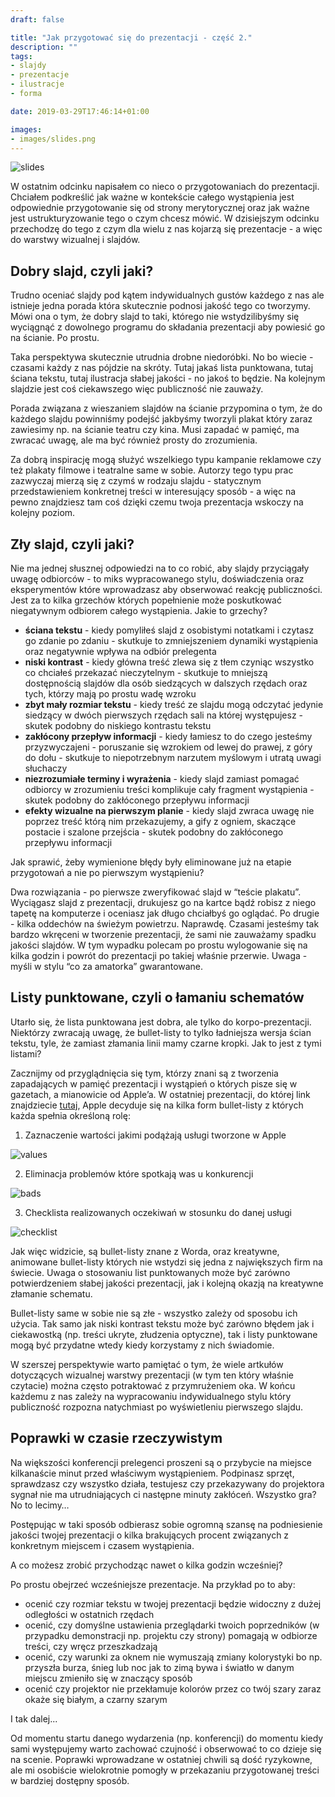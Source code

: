 ```yaml
---
draft: false

title: "Jak przygotować się do prezentacji - część 2."
description: ""
tags: 
- slajdy
- prezentacje
- ilustracje
- forma

date: 2019-03-29T17:46:14+01:00

images:
- images/slides.png
---
```


![slides](/images/slides.png)

W ostatnim odcinku napisałem co nieco o przygotowaniach do prezentacji. Chciałem podkreślić jak ważne w kontekście całego wystąpienia jest odpowiednie przygotowanie się od strony merytorycznej oraz jak ważne jest ustrukturyzowanie tego o czym chcesz mówić. W dzisiejszym odcinku przechodzę do tego z czym dla wielu z nas kojarzą się prezentacje - a więc do warstwy wizualnej i slajdów.

## Dobry slajd, czyli jaki?

Trudno oceniać slajdy pod kątem indywidualnych gustów każdego z nas ale istnieje jedna porada która skutecznie podnosi jakość tego co tworzymy. Mówi ona o tym, że dobry slajd to taki, którego nie wstydzilibyśmy się wyciągnąć z dowolnego programu do składania prezentacji aby powiesić go na ścianie. Po prostu.

Taka perspektywa skutecznie utrudnia drobne niedoróbki. No bo wiecie - czasami każdy z nas pójdzie na skróty. Tutaj jakaś lista punktowana, tutaj ściana tekstu, tutaj ilustracja słabej jakości - no jakoś to będzie. Na kolejnym slajdzie jest coś ciekawszego więc publiczność nie zauważy.

Porada związana z wieszaniem slajdów na ścianie przypomina o tym, że do każdego slajdu powinniśmy podejść jakbyśmy tworzyli plakat który zaraz zawiesimy np. na ścianie teatru czy kina. Musi zapadać w pamięć, ma zwracać uwagę, ale ma być również prosty do zrozumienia.

Za dobrą inspirację mogą służyć wszelkiego typu kampanie reklamowe czy też plakaty filmowe i teatralne same w sobie. Autorzy tego typu prac zazwyczaj mierzą się z czymś w rodzaju slajdu - statycznym przedstawieniem konkretnej treści w interesujący sposób - a więc na pewno znajdziesz tam coś dzięki czemu twoja prezentacja wskoczy na kolejny poziom.

## Zły slajd, czyli jaki?

Nie ma jednej słusznej odpowiedzi na to co robić, aby slajdy przyciągały uwagę odbiorców - to miks wypracowanego stylu, doświadczenia oraz eksperymentów które wprowadzasz aby obserwować reakcję publiczności. Jest za to kilka grzechów których popełnienie może poskutkować niegatywnym odbiorem całego wystąpienia. Jakie to grzechy?

* **ściana tekstu** - kiedy pomyliłeś slajd z osobistymi notatkami i czytasz go zdanie po zdaniu - skutkuje to zmniejszeniem dynamiki wystąpienia oraz negatywnie wpływa na odbiór prelegenta
* **niski kontrast** - kiedy główna treść zlewa się z tłem czyniąc wszystko co chciałeś przekazać nieczytelnym - skutkuje to mniejszą dostępnością slajdów dla osób siedzących w dalszych rzędach oraz tych, którzy mają po prostu wadę wzroku
* **zbyt mały rozmiar tekstu** - kiedy treść ze slajdu mogą odczytać jedynie siedzący w dwóch pierwszych rzędach sali na której występujesz - skutek podobny do niskiego kontrastu tekstu
* **zakłócony przepływ informacji** - kiedy łamiesz to do czego jesteśmy przyzwyczajeni - poruszanie się wzrokiem od lewej do prawej, z góry do dołu - skutkuje to niepotrzebnym narzutem myślowym i utratą uwagi słuchaczy
* **niezrozumiałe terminy i wyrażenia** - kiedy slajd zamiast pomagać odbiorcy w zrozumieniu treści komplikuje cały fragment wystąpienia - skutek podobny do zakłóconego przepływu informacji
* **efekty wizualne na pierwszym planie** - kiedy slajd zwraca uwagę nie poprzez treść którą nim przekazujemy, a gify z ogniem, skaczące postacie i szalone przejścia - skutek podobny do zakłóconego przepływu informacji

Jak sprawić, żeby wymienione błędy były eliminowane już na etapie przygotowań a nie po pierwszym wystąpieniu?

Dwa rozwiązania - po pierwsze zweryfikować slajd w “teście plakatu”. Wyciągasz slajd z prezentacji, drukujesz go na kartce bądź robisz z niego tapetę na komputerze i oceniasz jak długo chciałbyś go oglądać. Po drugie - kilka oddechów na świeżym powietrzu. Naprawdę. Czasami jesteśmy tak bardzo wkręceni w tworzenie prezentacji, że sami nie zauważamy spadku jakości slajdów. W tym wypadku polecam po prostu wylogowanie się na kilka godzin i powrót do prezentacji po takiej właśnie przerwie. Uwaga - myśli w stylu “co za amatorka” gwarantowane.

## Listy punktowane, czyli o łamaniu schematów

Utarło się, że lista punktowana jest dobra, ale tylko do korpo-prezentacji. Niektórzy zwracają uwagę, że bullet-listy to tylko ładniejsza wersja ścian tekstu, tyle, że zamiast złamania linii mamy czarne kropki. Jak to jest z tymi listami?

Zacznijmy od przyglądnięcia się tym, którzy znani są z tworzenia zapadających w pamięć prezentacji i wystąpień o których pisze się w gazetach, a mianowicie od Apple’a. W ostatniej prezentacji, do której link znajdziecie [tutaj](https://www.youtube.com/watch?v=TZmBoMZFC8g), Apple decyduje się na kilka form bullet-listy z których każda spełnia określoną rolę:

1) Zaznaczenie wartości jakimi podążają usługi tworzone w Apple

![values](/images/how-to-talks/values.png)

2) Eliminacja problemów które spotkają was u konkurencji

![bads](/images/how-to-talks/bads.png)

3) Checklista realizowanych oczekiwań w stosunku do danej usługi

![checklist](/images/how-to-talks/checklist.png)

Jak więc widzicie, są bullet-listy znane z Worda, oraz kreatywne, animowane bullet-listy których nie wstydzi się jedna z największych firm na świecie. Uwaga o stosowaniu list punktowanych może być zarówno potwierdzeniem słabej jakości prezentacji, jak i kolejną okazją na kreatywne złamanie schematu.

Bullet-listy same w sobie nie są złe - wszystko zależy od sposobu ich użycia. Tak samo jak niski kontrast tekstu może być zarówno błędem jak i ciekawostką (np. treści ukryte, złudzenia optyczne), tak i listy punktowane mogą być przydatne wtedy kiedy korzystamy z nich świadomie.

W szerszej perspektywie warto pamiętać o tym, że wiele artkułów dotyczących wizualnej warstwy prezentacji (w tym ten który właśnie czytacie) można często potraktować z przymrużeniem oka. W końcu każdemu z nas zależy na wypracowaniu indywidualnego stylu który publiczność rozpozna natychmiast po wyświetleniu pierwszego slajdu.

## Poprawki w czasie rzeczywistym

Na większości konferencji prelegenci proszeni są o przybycie na miejsce kilkanaście minut przed właściwym wystąpieniem. Podpinasz sprzęt, sprawdzasz czy wszystko działa, testujesz czy przekazywany do projektora sygnał nie ma utrudniających ci następne minuty zakłóceń. Wszystko gra? No to lecimy…

Postępując w taki sposób odbierasz sobie ogromną szansę na podniesienie jakości twojej prezentacji o kilka brakujących procent związanych z konkretnym miejscem i czasem wystąpienia.

A co możesz zrobić przychodząc nawet o kilka godzin wcześniej?

Po prostu obejrzeć wcześniejsze prezentacje. Na przykład po to aby:

* ocenić czy rozmiar tekstu w twojej prezentacji będzie widoczny z dużej odległości w ostatnich rzędach
* ocenić, czy domyślne ustawienia przeglądarki twoich poprzedników (w przypadku demonstracji np. projektu czy strony) pomagają w odbiorze treści, czy wręcz przeszkadzają
* ocenić, czy warunki za oknem nie wymuszają zmiany kolorystyki bo np. przyszła burza, śnieg lub noc jak to zimą bywa i światło w danym miejscu zmieniło się w znaczący sposób
* ocenić czy projektor nie przekłamuje kolorów przez co twój szary zaraz okaże się białym, a czarny szarym

I tak dalej...

Od momentu startu danego wydarzenia (np. konferencji) do momentu kiedy sami występujemy warto zachować czujność i obserwować to co dzieje się na scenie. Poprawki wprowadzane w ostatniej chwili są dość ryzykowne, ale mi osobiście wielokrotnie pomogły w przekazaniu przygotowanej treści w bardziej dostępny sposób.
